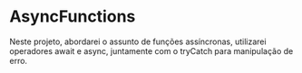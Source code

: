 # AsyncFunctions
Neste projeto, abordarei o assunto de funções assíncronas, utilizarei operadores await e async, juntamente com o tryCatch para manipulação de erro.
